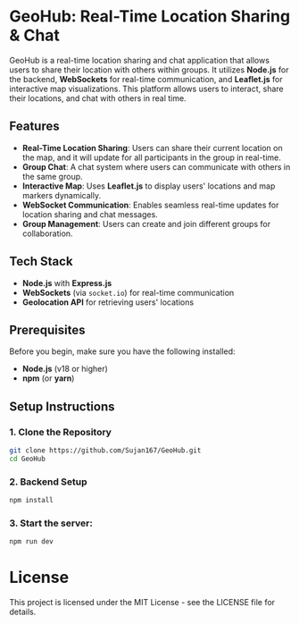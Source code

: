 # GeoHub: Real-Time Location Sharing & Chat

GeoHub is a real-time location sharing and chat application that allows users to share their location with others within groups. It utilizes **Node.js** for the backend, **WebSockets** for real-time communication, and **Leaflet.js** for interactive map visualizations. This platform allows users to interact, share their locations, and chat with others in real time.

## Features

- **Real-Time Location Sharing**: Users can share their current location on the map, and it will update for all participants in the group in real-time.
- **Group Chat**: A chat system where users can communicate with others in the same group.
- **Interactive Map**: Uses **Leaflet.js** to display users' locations and map markers dynamically.
- **WebSocket Communication**: Enables seamless real-time updates for location sharing and chat messages.
- **Group Management**: Users can create and join different groups for collaboration.

## Tech Stack

- **Node.js** with **Express.js**
- **WebSockets** (via `socket.io`) for real-time communication
- **Geolocation API** for retrieving users' locations

## Prerequisites

Before you begin, make sure you have the following installed:

- **Node.js** (v18 or higher)
- **npm** (or **yarn**)

## Setup Instructions

### 1. Clone the Repository

```bash
git clone https://github.com/Sujan167/GeoHub.git
cd GeoHub
```
### 2. Backend Setup
```bash
npm install
```
### 3. Start the server:
```bash
npm run dev
```

# License
This project is licensed under the MIT License - see the LICENSE file for details.

